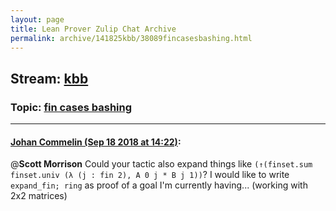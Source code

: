 ```yaml
---
layout: page
title: Lean Prover Zulip Chat Archive 
permalink: archive/141825kbb/38089fincasesbashing.html
---
```


## Stream: [kbb](index.html)
### Topic: [fin cases bashing](38089fincasesbashing.html)

---

#### [Johan Commelin (Sep 18 2018 at 14:22)](https://leanprover.zulipchat.com/#narrow/stream/141825-kbb/topic/fin%20cases%20bashing/near/134162462):
@**Scott Morrison** Could your tactic also expand things like `(↑(finset.sum finset.univ (λ (j : fin 2), A 0 j * B j 1))`? I would like to write `expand_fin; ring` as proof of a goal I'm currently having... (working with 2x2 matrices)


